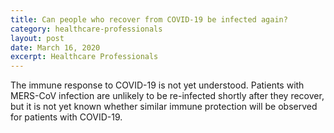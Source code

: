 ```yaml
---
title: Can people who recover from COVID-19 be infected again?
category: healthcare-professionals
layout: post
date: March 16, 2020
excerpt: Healthcare Professionals
---
```


The immune response to COVID-19 is not yet understood. Patients with MERS-CoV infection are unlikely to be re-infected shortly after they recover, but it is not yet known whether similar immune protection will be observed for patients with COVID-19.
